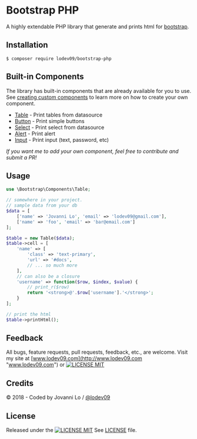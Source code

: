 Bootstrap PHP
============================

A highly extendable PHP library that generate and prints html for [bootstrap](http://getbootstrap.com/).

## Installation
```term
$ composer require lodev09/bootstrap-php
```

## Built-in Components
The library has built-in components that are already available for you to use. See [creating custom components](https://github.com/lodev09/bootstrap-php/tree/master/docs/custom.md) to learn more on how to create your own component.
- [Table](src/Components/Table.php) - Print tables from datasource
- [Button](src/Components/Button.php) - Print simple buttons
- [Select](src/Components/Select.php) - Print select from datasource
- [Alert](src/Components/Alert.php) - Print alert
- [Input](src/Components/Input.php) - Print input (text, password, etc)

_If you want me to add your own component, feel free to contribute and submit a PR!_

## Usage
```php
use \Bootstrap\Components\Table;

// somewhere in your project.
// sample data from your db
$data = [
    ['name' => 'Jovanni Lo', 'email' => 'lodev09@gmail.com'],
    ['name' => 'foo', 'email' => 'bar@email.com']
];

$table = new Table($data);
$table->cell = [
    'name' => [
        'class' => 'text-primary',
        'url' => '#docs',
        // ... so much more
    ],
    // can also be a closure
    'username' => function($row, $index, $value) {
        // print_r($row)
        return '<strong>@'.$row['username'].'</strong>';
    }
];

// print the html
$table->printHtml();
```

## Feedback
All bugs, feature requests, pull requests, feedback, etc., are welcome. Visit my site at [www.lodev09.com](http://www.lodev09.com "www.lodev09.com") or
[![LICENSE MIT](https://img.shields.io/badge/Mail%20me%20at-lodev09%40gmail.com-green.svg)](mailto:lodev09@gmail.com)

## Credits
&copy; 2018 - Coded by Jovanni Lo / [@lodev09](http://twitter.com/lodev09)

## License
Released under the [![LICENSE MIT](https://img.shields.io/badge/license-MIT-red.svg)](http://opensource.org/licenses/MIT)
See [LICENSE](LICENSE) file.
